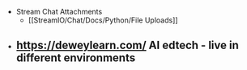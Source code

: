 - Stream Chat Attachments
	- [[StreamIO/Chat/Docs/Python/File Uploads]]
- https://deweylearn.com/ AI edtech - live in different environments
	-